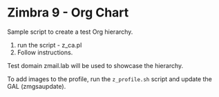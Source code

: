 # Zimbra 9 - Org Chart

Sample script to create a test Org hierarchy.

1. run the script - z_ca.pl
2. Follow instructions.

Test domain zmail.lab will be used to showcase the hierarchy.

To add images to the profile, run the `z_profile.sh` script and update the GAL (zmgsaupdate).
